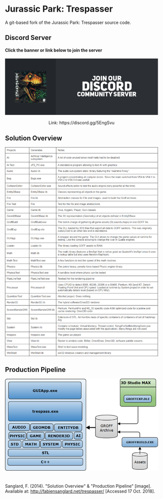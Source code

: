 # Jurassic Park: Trespasser
A git-based fork of the Jurassic Park: Trespasser source code.

## Discord Server
#### Click the banner or link below to join the server
<p align="center">
  <a href="https://discord.gg/5EngSvu">
  <img src="\images\JPT_DiscordServer.png">
  </a>
</p>
<p align="center">Link: https://discord.gg/5EngSvu</p>

## Solution Overview
<p align="center">
  <img src="\images\SolutionOverview.png">
</p>

## Production Pipeline
<p align="center">
  <img src="\images\ProductionPipeline.png">
</p>

#

Sanglard, F. (2014). "Solution Overview" & "Production Pipeline" [image].  
Available at: http://fabiensanglard.net/trespasser/ [Accessed 17 Oct. 2018].